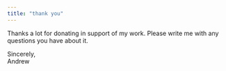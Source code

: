 ```yaml
---
title: "thank you"
---
```


Thanks a lot for donating in support of my work. Please write me with any questions you have about it.

Sincerely,  
Andrew
